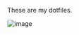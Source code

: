 These are my dotfiles.

![image](https://github.com/user-attachments/assets/affa96ac-3e16-4a5a-bb4d-c48b416b4bca)
